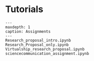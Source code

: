 # Tutorials

```{nbgallery}
---
maxdepth: 1
caption: Assignments
---
Research_proposal_intro.ipynb
Research_Proposal_only.ipynb
Virtualship_research_proposal.ipynb
sciencecommunication_assignment.ipynb
```
